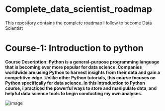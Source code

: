 # Complete_data_scientist_roadmap
This repository contains the complete roadmap i follow to become Data Scientist

# Course-1: Introduction to python
 
 **Course Description:
Python is a general-purpose programming language that is becoming ever more popular for data science. Companies worldwide are using Python to harvest insights from their data and gain a competitive edge. Unlike other Python tutorials, this course focuses on Python specifically for data science. In this Introduction to Python course, i practiced the powerful ways to store and manipulate data, and helpful data science tools to begin conducting my own analyses.**

![image](https://user-images.githubusercontent.com/37009367/113479234-7f3db100-94ab-11eb-8b70-2360ce4c357b.png)



